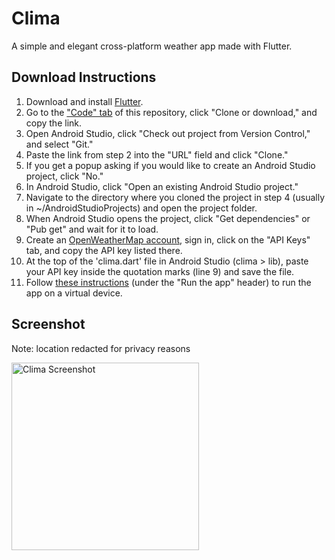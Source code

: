 # Clima
A simple and elegant cross-platform weather app made with Flutter.

## Download Instructions
1. Download and install [Flutter](http://flutter.dev/).
2. Go to the ["Code" tab](https://github.com/R-Taneja/flutter-weather-app) of this repository, click "Clone or download," and copy the link.
3. Open Android Studio, click "Check out project from Version Control," and select "Git."
4. Paste the link from step 2 into the "URL" field and click "Clone."
5. If you get a popup asking if you would like to create an Android Studio project, click "No."
6. In Android Studio, click "Open an existing Android Studio project."
7. Navigate to the directory where you cloned the project in step 4 (usually in ~/AndroidStudioProjects) and open the project folder.
8. When Android Studio opens the project, click "Get dependencies" or "Pub get" and wait for it to load.
9. Create an [OpenWeatherMap account](https://home.openweathermap.org/users/sign_up), sign in, click on the "API Keys" tab, and copy the API key listed there.
10. At the top of the 'clima.dart' file in Android Studio (clima > lib), paste your API key inside the quotation marks (line 9) and save the file.
11. Follow [these instructions](https://flutter.dev/docs/get-started/test-drive) (under the "Run the app" header) to run the app on a virtual device.

## Screenshot
Note: location redacted for privacy reasons

<img src="https://user-images.githubusercontent.com/47066511/79395239-32ce2e00-7f47-11ea-963d-53b7ff934263.png" width="300" alt="Clima Screenshot">
